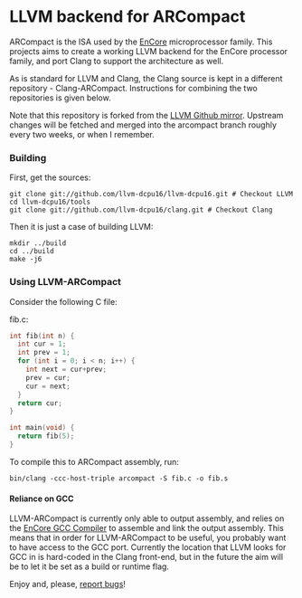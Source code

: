 # LLVM backend for ARCompact #

ARCompact is the ISA used by the
[EnCore](http://groups.inf.ed.ac.uk/pasta/hw_encore.html) microprocessor
family. This projects aims to create a working LLVM backend for the EnCore
processor family, and port Clang to support the architecture as well.

As is standard for LLVM and Clang, the Clang source is kept in a different
repository - Clang-ARCompact. Instructions for combining the two repositories
is given below.

Note that this repository is forked from the [LLVM Github
mirror](https://github.com/llvm-mirror/llvm). Upstream changes will be fetched
and merged into the arcompact branch roughly every two weeks, or when I
remember.

### Building ###

First, get the sources:

    git clone git://github.com/llvm-dcpu16/llvm-dcpu16.git # Checkout LLVM
    cd llvm-dcpu16/tools
    git clone git://github.com/llvm-dcpu16/clang.git # Checkout Clang

Then it is just a case of building LLVM:

    mkdir ../build
    cd ../build
    make -j6
    
### Using LLVM-ARCompact ###
    
Consider the following C file:

fib.c:

```c
int fib(int n) {
  int cur = 1;
  int prev = 1;
  for (int i = 0; i < n; i++) {
    int next = cur+prev;
    prev = cur;
    cur = next;
  }
  return cur;
}

int main(void) {
  return fib(5);
}
```

To compile this to ARCompact assembly, run:

    bin/clang -ccc-host-triple arcompact -S fib.c -o fib.s

#### Reliance on GCC ####

LLVM-ARCompact is currently only able to output assembly, and relies on the
[EnCore GCC Compiler](http://groups.inf.ed.ac.uk/pasta/tools_gcc.html) to
assemble and link the output assembly. This means that in order for
LLVM-ARCompact to be useful, you probably want to have access to the GCC port.
Currently the location that LLVM looks for GCC in is hard-coded in the Clang
front-end, but in the future the aim will be to let it be set as a build or
runtime flag.

Enjoy and, please, [report bugs](https://github.com/llvm-arcompact-2/llvm-arcompact-2/issues)!

